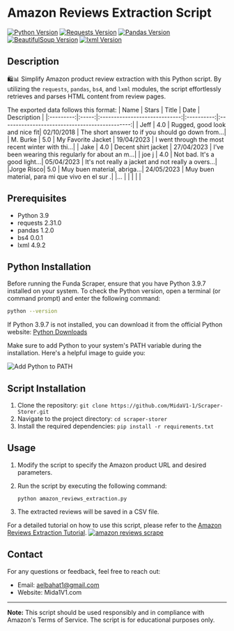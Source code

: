 # Amazon Reviews Extraction Script

[![Python Version](https://img.shields.io/badge/python-3.9-blue)](https://www.python.org/downloads/release/python-390/)
[![Requests Version](https://img.shields.io/badge/requests-2.31.0-brightgreen)](https://pypi.org/project/requests/)
[![Pandas Version](https://img.shields.io/badge/pandas-1.2.0-orange)](https://pypi.org/project/pandas/)
[![BeautifulSoup Version](https://img.shields.io/badge/bs4-0.0.1-lightgrey)](https://pypi.org/project/bs4/)
[![lxml Version](https://img.shields.io/badge/lxml-4.9.2-green)](https://pypi.org/project/lxml/)

## Description
🛍️📊 Simplify Amazon product review extraction with this Python script. By utilizing the `requests`, `pandas`, `bs4`, and `lxml` modules, the script effortlessly retrieves and parses HTML content from review pages.

The exported data follows this format:
|   Name    | Stars |             Title             |    Date    |                  Description                  |
|:---------:|:-----:|:-----------------------------:|:----------:|:----------------------------------------------:|
|   Jeff    |  4.0  | Rugged, good look and nice fit| 02/10/2018 | The short answer to if you should go down from...|
| M. Burke  |  5.0  |     My Favorite Jacket       | 19/04/2023 | I went through the most recent winter with thi...|
|   Jake    |  4.0  |    Decent shirt jacket       | 27/04/2023 | I’ve been wearing this regularly for about an m...|
|  joe j    |  4.0  | Not bad. It's a good light...| 05/04/2023 | It's not really a jacket and not really a overs...|
|Jorge Risco|  5.0  | Muy buen material, abriga...| 24/05/2023 | Muy buen material, para mi que vivo en el sur .|
|...        |       |                             |            |                                                |


## Prerequisites
- Python 3.9
- requests 2.31.0
- pandas 1.2.0
- bs4 0.0.1
- lxml 4.9.2

## Python Installation
Before running the Funda Scraper, ensure that you have Python 3.9.7 installed on your system. To check the Python version, open a terminal (or command prompt) and enter the following command:

```bash
python --version
```

If Python 3.9.7 is not installed, you can download it from the official Python website: [Python Downloads](https://www.python.org/downloads/release/python-397/)

Make sure to add Python to your system's PATH variable during the installation. Here's a helpful image to guide you:

![Add Python to PATH](https://camo.githubusercontent.com/96c8ee1f0cc3bbb4145befc07d39dfc629404b8f3dc692298b6419e20714fa33/68747470733a2f2f696d673030312e70726e747363722e636f6d2f66696c652f696d673030312f544e2d6d62647a79547871767130546a6f7a683959512e6a706567)

## Script Installation
1. Clone the repository: `git clone https://github.com/MidaV1-1/Scraper-Storer.git`
2. Navigate to the project directory: `cd scraper-storer`
3. Install the required dependencies: `pip install -r requirements.txt`

## Usage
1. Modify the script to specify the Amazon product URL and desired parameters.
2. Run the script by executing the following command:

   ```
   python amazon_reviews_extraction.py
   ```

3. The extracted reviews will be saved in a CSV file.

For a detailed tutorial on how to use this script, please refer to the [Amazon Reviews Extraction Tutorial](https://www.youtube.com/watch?v=m-3kyQLIXlU).
[![amazon reviews scrape](https://img001.prntscr.com/file/img001/5dJtVNx6T6eoizkcI4n3Dg.png)](https://www.youtube.com/watch?v=m-3kyQLIXlU)

## Contact
For any questions or feedback, feel free to reach out:

- Email: aelbahat1@gmail.com
- Website: Mida1V1.com

---

**Note:** This script should be used responsibly and in compliance with Amazon's Terms of Service. The script is for educational purposes only.
